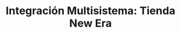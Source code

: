 ---
title: "Integración Multisistema: Tienda New Era"
description: "Para la reconocida marca internacional New Era, se ejecutó una integración tecnológica de alto nivel que optimizó tanto la seguridad como la experiencia del cliente en su punto de venta insignia."
img: residencial.jpg
slug: proyecto-2-new-era
implementation_model: "Integración Tecnológica"
client: "New Era (Marca Internacional)"
status: "Completado"
scope:
  - title: "Videovigilancia Inteligente"
    description: "Monitoreo en tiempo real con centro de control centralizado, grabación inteligente con tecnología de última generación y cobertura total del punto de venta."
    icon: "mdi:cctv"
  - title: "Sistema de Intrusión"
    description: "Protección perimetral avanzada, seguridad 24/7 fuera del horario laboral y detección temprana de intrusos."
    icon: "mdi:shield-home"
  - title: "Control de Acceso y Asistencia"
    description: "Tecnología biométrica para personal interno, registro automatizado de asistencia y control de acceso por niveles de autorización."
    icon: "mdi:fingerprint"
  - title: "Audio Ambiental Inteligente"
    description: "Adaptación por zonas y horarios específicos, experiencia sensorial optimizada para clientes y sistema de audio profesional integrado."
    icon: "mdi:speaker"
  - title: "Sistema de Conteo de Personas"
    description: "Análisis de flujo de clientes en tiempo real, métricas estratégicas para toma de decisiones y optimización de ventas basada en datos."
    icon: "mdi:account-group"
  - title: "Red Estructurada"
    description: "Diseño e instalación de infraestructura completa, estabilidad y velocidad garantizada y soporte robusto para todos los sistemas."
    icon: "mdi:network"
results:
  - title: "Transformación Digital"
    description: "Integración total de todos los sistemas tecnológicos, comunicación fluida entre componentes."
    icon: "mdi:lightbulb-on"
  - title: "Seguridad Reforzada"
    description: "Protección integral del punto de venta, monitoreo continuo y respuesta automática."
    icon: "mdi:lock-check"
  - title: "Eficiencia Operativa"
    description: "Automatización de procesos clave, reducción de tareas manuales."
    icon: "mdi:chart-line"
  - title: "Herramientas de Gestión"
    description: "Análisis de datos en tiempo real, sistemas de prevención proactivos y control centralizado de operaciones."
    icon: "mdi:monitor-dashboard"
final_impact: "El proyecto transformó la tienda en un espacio conectado, protegido y eficiente, brindando a la gerencia herramientas de análisis, prevención y control que impactan directamente en la operación y satisfacción del cliente."
---